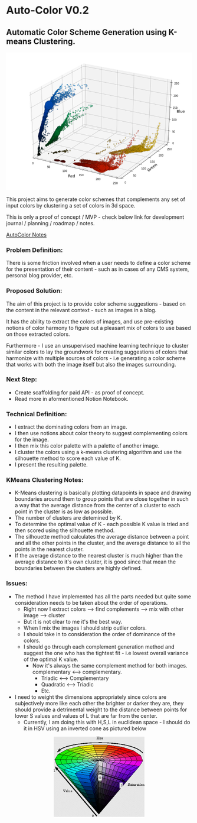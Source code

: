 # Auto-Color V0.2  

## Automatic Color Scheme Generation using K-means Clustering.

<center><img src="./assets/readme/rgb-scatter2.png" alt="CIELAB_color_space_top_view" style="zoom:75%; " /></center>

This project aims to generate color schemes that complements any set of input colors by clustering a set of colors in 3d space.

This is only a proof of concept / MVP - check below link for development journal / planning / roadmap / notes.

[AutoColor Notes](https://light-brook-fae.notion.site/AutoColor-0691e08e305b4b7cb6c54dc8cf0ee50e)

### Problem Definition:
There is some friction involved when a user needs to define a color scheme for the presentation of their content - such as in cases of any CMS system, personal blog provider, etc.

### Proposed Solution:

The aim of this project is to provide color scheme suggestions - based on the content in the relevant context - such as images in a blog.

It has the ability to extract the colors of images, and use pre-existing notions of color harmony to figure out a pleasant mix of colors to use based on those extracted colors.

Furthermore - I use an unsupervised machine learning technique to cluster similar colors to lay the groundwork for creating suggestions of colors that harmonize with multiple sources of colors - i.e generating a color scheme that works with both the image itself but also the images surrounding.



### Next Step:

- Create scaffolding for paid API - as proof of concept.
- Read more in aformentioned Notion Notebook.

### Technical Definition:

- I extract the dominating colors from an image.
- I then use notions about color theory to suggest complementing colors for the image.
- I then mix this color palette with a palette of another image.
- I cluster the colors using a k-means clustering algorithm and use the silhouette method to score each value of K.
- I present the resulting palette.

### KMeans Clustering Notes:

- K-Means clustering is basically plotting datapoints in space and drawing boundaries around them to group points that are close together in such a way that the average distance from the center of a cluster to each point in the cluster is as low as possible.
- The number of clusters are detemined by K.
- To determine the optimal value of K - each possible K value is tried and then scored using the silhouette method.
- The silhouette method calculates the average distance between a point and all the other points in the cluster, and the average distance to all the points in the nearest cluster.
- If the average distance to the nearest cluster is much higher than the average distance to it's own cluster, it is good since that mean the boundaries between the clusters are highly defined.

### Issues:

- The method I have implemented has all the parts needed but quite some consideration needs to be taken about the order of operations.
  - Right now I extract colors --> find complements --> mix with other image --> cluster
  - But it is not clear to me it's the best way.
  - When I mix the images I should strip outlier colors.
  - I should take in to consideration the order of dominance of the colors.
  - I should go through each complement generation method and suggest the one who has the tightest fit - i.e lowest overall variance of the optimal K value.
    - Now it's always the same complement method for both images. complementary <--> complementary.
      - Triadic <--> Complementary
      - Quadratic <--> Triadic
      - Etc.
- I need to weight the dimensions appropriately since colors are subjectively more like each other the brighter or darker they are, they should provide a detrimental weight to the distance between points for lower S values and values of L that are far from the center.
  - Currently, I am doing this with H,S,L in euclidean space - I should do it in HSV using an inverted cone as pictured below

<center><img src="./assets/readme/hsv_cone.png" alt="HSV Color Cone" style="zoom:75%; " /></center>

